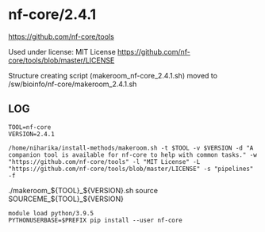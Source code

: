 nf-core/2.4.1
========================

<https://github.com/nf-core/tools>

Used under license:
MIT License
<https://github.com/nf-core/tools/blob/master/LICENSE>

Structure creating script (makeroom_nf-core_2.4.1.sh) moved to /sw/bioinfo/nf-core/makeroom_2.4.1.sh

LOG
---

    TOOL=nf-core
    VERSION=2.4.1

    /home/niharika/install-methods/makeroom.sh -t $TOOL -v $VERSION -d "A companion tool is available for nf-core to help with common tasks." -w "https://github.com/nf-core/tools" -l "MIT License" -L "https://github.com/nf-core/tools/blob/master/LICENSE" -s "pipelines" -f


   ./makeroom_${TOOL}_${VERSION}.sh
    source SOURCEME_${TOOL}_${VERSION}
    

    module load python/3.9.5
    PYTHONUSERBASE=$PREFIX pip install --user nf-core
